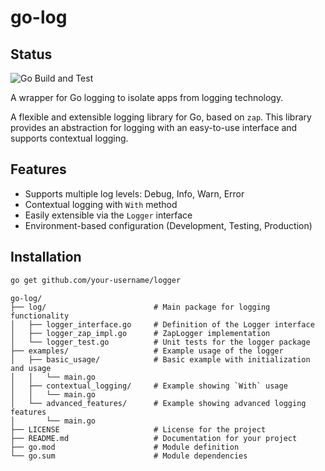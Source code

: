 # go-log

## Status

![Go Build and Test](https://github.com/gilmardcom/go-log/actions/workflows/go-build.yml/badge.svg)

A wrapper for Go logging to isolate apps from logging technology.

A flexible and extensible logging library for Go, based on `zap`. This library provides an abstraction for logging with an easy-to-use interface and supports contextual logging.

## Features

- Supports multiple log levels: Debug, Info, Warn, Error
- Contextual logging with `With` method
- Easily extensible via the `Logger` interface
- Environment-based configuration (Development, Testing, Production)

## Installation

```bash
go get github.com/your-username/logger
```


```text
go-log/
├── log/                        # Main package for logging functionality
│   ├── logger_interface.go     # Definition of the Logger interface
│   ├── logger_zap_impl.go      # ZapLogger implementation
│   └── logger_test.go          # Unit tests for the logger package
├── examples/                   # Example usage of the logger
│   ├── basic_usage/            # Basic example with initialization and usage
│   │   └── main.go
│   ├── contextual_logging/     # Example showing `With` usage
│   │   └── main.go
│   └── advanced_features/      # Example showing advanced logging features
│       └── main.go
├── LICENSE                     # License for the project
├── README.md                   # Documentation for your project
├── go.mod                      # Module definition
└── go.sum                      # Module dependencies
```